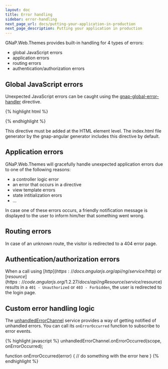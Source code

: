 ```yaml
---
layout: doc
title: Error handling
sidebar: error-handling
next_page_url: docs/putting-your-application-in-production
next_page_description: Putting your application in production
---
```


GNaP.Web.Themes provides built-in handling for 4 types of errors:

- global JavaScript errors
- application errors
- routing errors
- authentication/authorization errors

## Global JavaScript errors

Unexpected JavaScript errors can be caught using the [gnap-global-error-handler](https://github.com/infrabel/GNaP.Web.Themes/blob/master/custom/gnap-angular/js/develop/gnap/global-error-handler.directive.js) directive.

{% highlight html %}
<html lang="en"
      ng-app="todo-app"
      gnap-global-error-handler>
{% endhighlight %}

This directive must be added at the HTML element level. The index.html file generator by the gnap-angular generator includes this directive by default.

## Application errors

GNaP.Web.Themes will gracefully handle unexpected application errors due to one of the following reasons:

- a controller logic error
- an error that occurs in a directive
- view template errors
- state intitialization erors
- ...

In case one of these errors occurs, a friendly notification message is displayed to the user to inform him/her that something went wrong.

## Routing errors

In case of an unknown route, the visitor is redirected to a 404 error page.

## Authentication/authorization errors

When a call using [$http](https://docs.angularjs.org/api/ng/service/$http) or [$resource](https://code.angularjs.org/1.2.27/docs/api/ngResource/service/$resource) results in a `401 - Unauthorized` or `403 - Forbidden`, the user is redirected to the login page.

## Custom error handling logic

The [unhandledErrorChannel](https://github.com/infrabel/GNaP.Web.Themes/blob/master/custom/gnap-angular/js/develop/gnap/unhandled-error.channel.js) service provides a way of getting notified of unhandled errors. You can call its `onErrorOccurred` function to subscribe to error events.

{% highlight javascript %}
unhandledErrorChannel.onErrorOccurred(scope, onErrorOccurred);

function onErrorOccurred(error) {
    // do something with the error here
}
{% endhighlight %}
